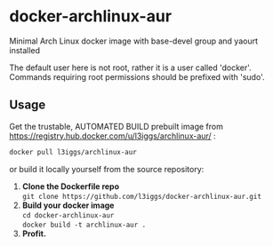 docker-archlinux-aur
====================
Minimal Arch Linux docker image with base-devel group and yaourt installed  

The default user here is not root, rather it is a user called 'docker'. Commands requiring root permissions should be prefixed with 'sudo'.

## Usage
Get the trustable, AUTOMATED BUILD prebuilt image from https://registry.hub.docker.com/u/l3iggs/archlinux-aur/ :
```bash
docker pull l3iggs/archlinux-aur
```  
or build it locally yourself from the source repository:  

1. **Clone the Dockerfile repo**  
`git clone https://github.com/l3iggs/docker-archlinux-aur.git`  
1. **Build your docker image**  
`cd docker-archlinux-aur`  
`docker build -t archlinux-aur .`  
1. **Profit.**
